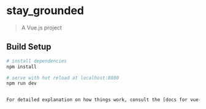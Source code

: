 # stay_grounded

> A Vue.js project

## Build Setup

``` bash
# install dependencies
npm install

# serve with hot reload at localhost:8080
npm run dev


For detailed explanation on how things work, consult the [docs for vue-loader](http://vuejs.github.io/vue-loader).

